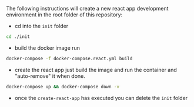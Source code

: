 The following instructions will create a new react app development environment in the root folder of this repository:

- cd into the `init` folder

```bash
cd ./init
```

- build the docker image run 

```bash
docker-compose -f docker-compose.react.yml build
```
- create the react app just build the image and run the container and "auto-remove" it when done.

```bash
docker-compose up && docker-compose down -v
```

- once the `create-react-app` has executed you can delete the `init` folder